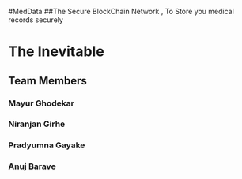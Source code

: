 
#MedData
  ##The Secure BlockChain Network , To Store you medical records securely





# The Inevitable
## Team Members
### Mayur Ghodekar
### Niranjan Girhe
### Pradyumna Gayake
### Anuj Barave

